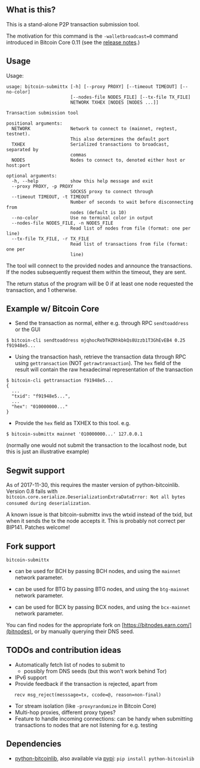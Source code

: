 What is this?
--------------

This is a stand-alone P2P transaction submission tool.

The motivation for this command is the `-walletbroadcast=0` command introduced
in Bitcoin Core 0.11 (see the [release notes](https://github.com/bitcoin/bitcoin/blob/v0.11.0rc1/doc/release-notes.md#privacy-disable-wallet-transaction-broadcast).)

Usage
--------

Usage:

    usage: bitcoin-submittx [-h] [--proxy PROXY] [--timeout TIMEOUT] [--no-color]
                            [--nodes-file NODES_FILE] [--tx-file TX_FILE]
                            NETWORK TXHEX [NODES [NODES ...]]

    Transaction submission tool

    positional arguments:
      NETWORK               Network to connect to (mainnet, regtest, testnet).
                            This also determines the default port
      TXHEX                 Serialized transactions to broadcast, separated by
                            commas
      NODES                 Nodes to connect to, denoted either host or host:port

    optional arguments:
      -h, --help            show this help message and exit
      --proxy PROXY, -p PROXY
                            SOCKS5 proxy to connect through
      --timeout TIMEOUT, -t TIMEOUT
                            Number of seconds to wait before disconnecting from
                            nodes (default is 10)
      --no-color            Use no terminal color in output
      --nodes-file NODES_FILE, -n NODES_FILE
                            Read list of nodes from file (format: one per line)
      --tx-file TX_FILE, -r TX_FILE
                            Read list of transactions from file (format: one per
                            line)

The tool will connect to the provided nodes and announce the transactions. If the
nodes subsequently request them within the timeout, they are sent.

The return status of the program will be 0 if at least one node requested the transaction, and 1
otherwise.

Example w/ Bitcoin Core
-------------------------

- Send the transaction as normal, either e.g. through RPC `sendtoaddress` or the GUI
```
$ bitcoin-cli sendtoaddress mjqhocRebTHZRhkbkQs8Uzzb1T3GhEvEB4 0.25
f91948e5...
```
- Using the transaction hash, retrieve the transaction data through RPC using `gettransaction` (NOT
  `getrawtransaction`). The `hex` field of the result will contain the raw
  hexadecimal representation of the transaction
```
$ bitcoin-cli gettransaction f91948e5...
{
  ...
  "txid": "f91948e5...",
  ...
  "hex": "010000000..."
}
```
- Provide the `hex` field as TXHEX to this tool. e.g.
```
$ bitcoin-submittx mainnet '010000000...' 127.0.0.1
```
(normally one would not submit the transaction to the localhost node, but this is just an illustrative example)

Segwit support
---------------

As of 2017-11-30, this requires the master version of python-bitcoinlib.
Version 0.8 fails with `bitcoin.core.serialize.DeserializationExtraDataError: Not all bytes consumed during deserialization`.

A known issue is that bitcoin-submittx invs the wtxid instead of the txid, but
when it sends the tx the node accepts it. This is probably not correct per
BIP141. Patches welcome!

Fork support
-------------

`bitcoin-submittx`

- can be used for BCH by passing BCH nodes, and using the `mainnet` network parameter.

- can be used for BTG by passing BTG nodes, and using the `btg-mainnet` network parameter.

- can be used for BCX by passing BCX nodes, and using the `bcx-mainnet` network parameter.

You can find nodes for the appropriate fork on [https://bitnodes.earn.com/](bitnodes), or by manually querying their DNS seed.

TODOs and contribution ideas
-----------------------------

- Automatically fetch list of nodes to submit to
  - possibly from DNS seeds (but this won't work behind Tor)
- IPv6 support
- Provide feedback if the transaction is rejected, apart from
```
   recv msg_reject(messsage=tx, ccode=@, reason=non-final)
```
- Tor stream isolation (like `-proxyrandomize` in Bitcoin Core)
- Multi-hop proxies, different proxy types?
- Feature to handle incoming connections: can be handy when submitting transactions to nodes that are not listening for
  e.g. testing

Dependencies
--------------

- [python-bitcoinlib](https://github.com/petertodd/python-bitcoinlib), also available via [pypi](https://pypi.python.org/pypi/python-bitcoinlib): `pip install python-bitcoinlib`

